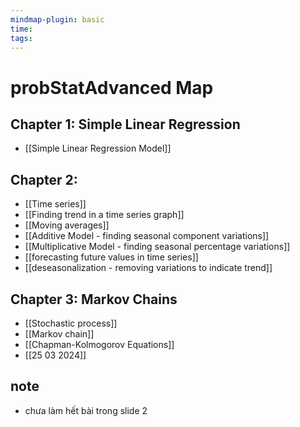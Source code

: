 ```yaml
---
mindmap-plugin: basic
time: 
tags:
---
```

# probStatAdvanced Map
## Chapter 1: Simple Linear Regression
- [[Simple Linear Regression Model]]

## Chapter 2:
- [[Time series]]
- [[Finding trend in a time series graph]]
- [[Moving averages]]
- [[Additive Model - finding seasonal component variations]]
- [[Multiplicative Model - finding seasonal percentage variations]]
- [[forecasting future values in time series]]
- [[deseasonalization - removing variations to indicate trend]]

## Chapter 3: Markov Chains
- [[Stochastic process]]
- [[Markov chain]]
- [[Chapman-Kolmogorov Equations]]
- [[25 03 2024]]
## note
- chưa làm hết bài trong slide 2